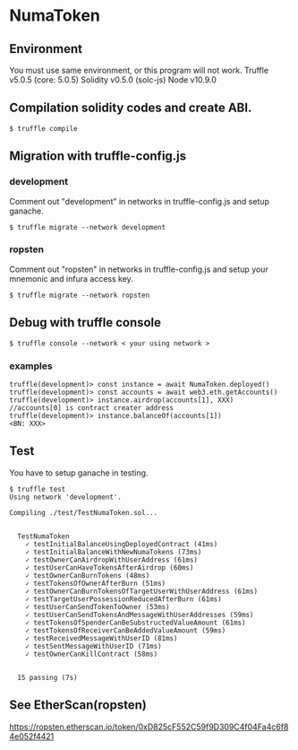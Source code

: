 # NumaToken
## Environment
You must use same environment, or this program will not work.
Truffle v5.0.5 (core: 5.0.5)
Solidity v0.5.0 (solc-js)
Node v10.9.0

## Compilation solidity codes and create ABI.
```
$ truffle compile
```

## Migration with truffle-config.js
### development
Comment out "development" in networks in truffle-config.js and setup ganache.
```
$ truffle migrate --network development
```
### ropsten
Comment out "ropsten" in networks in truffle-config.js and setup your mnemonic and infura access key.
```
$ truffle migrate --network ropsten
```

## Debug with truffle console
```
$ truffle console --network < your using network >
```
### examples
```
truffle(development)> const instance = await NumaToken.deployed()
truffle(development)> const accounts = await web3.eth.getAccounts()
truffle(development)> instance.airdrop(accounts[1], XXX)    //accounts[0] is contract creater address
truffle(development)> instance.balanceOf(accounts[1])
<BN: XXX>
```

## Test
You have to setup ganache in testing.
```
$ truffle test
Using network 'development'.

Compiling ./test/TestNumaToken.sol...


  TestNumaToken
    ✓ testInitialBalanceUsingDeployedContract (41ms)
    ✓ testInitialBalanceWithNewNumaTokens (73ms)
    ✓ testOwnerCanAirdropWithUserAddress (61ms)
    ✓ testUserCanHaveTokensAfterAirdrop (60ms)
    ✓ testOwnerCanBurnTokens (48ms)
    ✓ testTokensOfOwnerAfterBurn (51ms)
    ✓ testOwnerCanBurnTokensOfTargetUserWithUserAddress (61ms)
    ✓ testTargetUserPossessionReducedAfterBurn (61ms)
    ✓ testUserCanSendTokenToOwner (53ms)
    ✓ testUserCanSendTokensAndMessageWithUserAddresses (59ms)
    ✓ testTokensOfSpenderCanBeSubstructedValueAmount (61ms)
    ✓ testTokensOfReceiverCanBeAddedValueAmount (59ms)
    ✓ testReceivedMessageWithUserID (81ms)
    ✓ testSentMessageWithUserID (71ms)
    ✓ testOwnerCanKillContract (58ms)


  15 passing (7s)

```

## See EtherScan(ropsten)
https://ropsten.etherscan.io/token/0xD825cF552C59f9D309C4f04Fa4c6f84e052f4421
